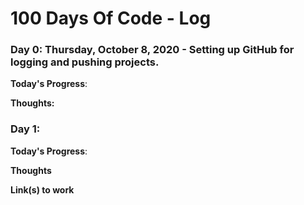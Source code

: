 # 100 Days Of Code - Log

### Day 0: Thursday, October 8, 2020 - Setting up GitHub for logging and pushing projects. 

**Today's Progress**: 

**Thoughts:** 



### Day 1: 

**Today's Progress**: 

**Thoughts** 

**Link(s) to work**

